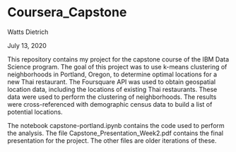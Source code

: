 # Coursera_Capstone
Watts Dietrich

July 13, 2020

This repository contains my project for the capstone course of the IBM Data Science program.
The goal of this project was to use k-means clustering of neighborhoods in Portland, Oregon, to determine optimal locations for a new Thai restaurant.
The Foursquare API was used to obtain geospatial location data, including the locations of existing Thai restaurants. These data were used to perform the clustering of neighborhoods. The results were cross-referenced with demographic census data to build a list of potential locations.

The notebook capstone-portland.ipynb contains the code used to perform the analysis.
The file Capstone_Presentation_Week2.pdf contains the final presentation for the project.
The other files are older iterations of these.
